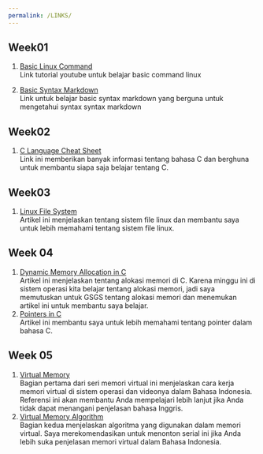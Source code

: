 ```yaml
---
permalink: /LINKS/
---
```


## Week01
1. [Basic Linux Command](https://www.youtube.com/watch?v=CpTfQ-q6MPU)<br>
Link tutorial youtube untuk belajar basic command linux

2. [Basic Syntax Markdown](https://www.markdownguide.org/basic-syntax/)<br>
Link untuk belajar basic syntax markdown yang berguna untuk mengetahui syntax syntax markdown

## Week02
1. [C Language Cheat Sheet](https://developerinsider.co/c-programming-language-cheat-sheet/)<br>
Link ini memberikan banyak informasi tentang bahasa C dan berghuna untuk membantu siapa saja belajar tentang C.

## Week03
1. [Linux File System](https://www.linux.com/training-tutorials/linux-filesystem-explained/)<br>
   Artikel ini menjelaskan tentang sistem file linux dan membantu saya untuk lebih memahami tentang sistem file linux.

## Week 04
1. [Dynamic Memory Allocation in C](https://www.geeksforgeeks.org/dynamic-memory-allocation-in-c-using-malloc-calloc-free-and-realloc/)<br>
   Artikel ini menjelaskan tentang alokasi memori di C. Karena minggu ini di sistem operasi kita belajar tentang alokasi memori, jadi saya memutuskan untuk GSGS tentang    alokasi memori dan menemukan artikel ini untuk membantu saya belajar.
2. [Pointers in C](https://www.guru99.com/c-pointers.html)<br>
   Artikel ini membantu saya untuk lebih memahami tentang pointer dalam bahasa C.

## Week 05
1. [Virtual Memory](https://youtu.be/M8M4M6NSmeA)<br>
   Bagian pertama dari seri memori virtual ini menjelaskan cara kerja memori virtual di sistem operasi dan videonya dalam Bahasa Indonesia. Referensi ini akan membantu      Anda mempelajari lebih lanjut jika Anda tidak dapat menangani penjelasan bahasa Inggris.
2. [Virtual Memory Algorithm](https://youtu.be/xpwRadrF0Ns)<br>
   Bagian kedua menjelaskan algoritma yang digunakan dalam memori virtual. Saya merekomendasikan untuk menonton serial ini jika Anda lebih suka penjelasan memori virtual    dalam Bahasa Indonesia.
